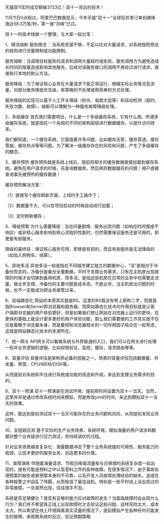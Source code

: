 天猫双11实时成交额破3723亿！双十一背后的技术！ 

11月11日0点刚过，阿里巴巴数据显示，今年天猫“双十一”全球狂欢季订单创建峰值达58.3万笔/秒，第一拨“洪峰”已过。

双十一的技术栈做一个整理，与大家一起分享：

1、限流熔断
服务限流 ：当系统资源不够，不足以应对大量请求，对系统按照预设的规则进行流量限制或功能限制。

服务熔断：当调用目标服务的请求和调用大量超时或失败，服务调用方为避免造成长时间的阻塞造成影响其他服务，后续对该服务接口的调用不再经过进行请求，直接执行本地的默认方法。

服务降级：为了保证核心业务在大量请求下能正常运行，根据实际业务情况及流量，对部分服务降低优先级，有策略的不处理或用简单的方式处理。

服务降级的实现可以基于人工开关降级（秒杀、电商大促等）和自动检测（超时、失败次数、故障），熔断可以理解为一种服务故障降级处理。

2、多级缓存
首先我们需要明白，什么是一个多级缓存系统，它有什么用。所谓多级缓存系统，就是指在一个系统的不同的架构层级进行数据缓存，以提升访问效率。

我们都知道，一个缓存系统，它面临着许多问题，比如缓存击穿，缓存穿透，缓存雪崩，缓存热点等等问题。为了解决一级缓存存在的风险和问题，产生了多级缓存的概念。

3、缓存预热
缓存预热就是系统上线后，提前将相关的缓存数据直接加载到缓存系统。避免在用户请求的时候，先查询数据库，然后再将数据缓存的问题！用户直接查询事先被预热的缓存数据！

缓存预热解决方案：

（1）直接写个缓存刷新页面，上线时手工操作下；

（2）数据量不大，可以在项目启动的时候自动进行加载；

（3）定时刷新缓存；


4、降级预案
为什么需要降级：当访问量剧增、服务出现问题（如响应时间慢或不响应）或非核心服务影响到核心流程的性能时，仍然需要保证服务还是可用的，即使是有损服务。

降级的最终目：保证核心服务可用，即使是有损的。而且有些服务是无法降级的（如加入购物车、结算）。

5、异地多活
异地多活一般是指在不同城市建立独立的数据中心，“活”是相对于冷备份而言的，冷备份是备份全量数据，平时不支撑业务需求，只有在主机房出现故障的时候才会切换到备用机房，而多活，是指这些机房在日常的业务中也需要走流量，做业务支撑。冷备份的主要问题是成本高，不跑业务，当主机房出问题的时候，也不一定能成功把业务接管过来。

6、前端静态化
网站的本质其实就是BS，这里的BS我没有带上架构二字，而就是指Browser和Server即浏览器和服务器，而网站静态化技术的作用目标就是让客户端即浏览器的用户体验更好，但是如果我们想让网站在浏览器上运行的更快，在更快的基础上能设计更多更好的用户体验功能，那么我们需要做的工作其实就不仅仅是着眼于浏览器本身，而是要把和浏览器相关的一切作用因子结合在一起考虑，这就是网站静态化技术的本源所在。


7、统一网关
API网关可以看做系统与外界联通的入口，我们可以在网关进行处理一些非业务逻辑的逻辑，比如权限验证，监控，缓存，请求路由等等。

8、容量评估
容量评估是架构师必备的技能之一，场景的容量评估包括数据量、并发量、带宽、CPU/MEM/DISK等。

从而提前对系统和平台进行系统或功能的改造和升级，来达到支撑业务需求的目的。

9、双十一预演
双十一预演是在测试环境，提前把时间设置为双十一当天。当然，这里并非是通过修改系统时间来模拟，而是修改jvm的时间，来达到模拟双十一当天的效果。

这样，能达到提前测试双十一当天可能存在的业务问题和风险，从而提前发现业务问题。

10、全链路压测
基于实际的生产业务场景、系统环境，模拟海量的用户请求和数据对整个业务链进行压力测试，并持续调优的过程。

针对业务场景越发复杂化、海量数据冲击下整个业务系统链的可用性、服务能力的瓶颈，让技术更好的服务业务，创造更多的价值。

11、故障演练
伴随着海量请求、节假日峰值流量和与日俱增的系统复杂度一起出现的，很有可能是预料之中以及意料之外的各种故障。在很多情况下，由于事故处理预案的缺失或者预案本身的不可靠，以及开发人员故障处理经验的缺失，造成在各种报警之中自乱了阵脚，从而贻误了最佳战机。特别是一些平时线上没出现过的异常故障，一旦突然出现，往往措手不及。

系统是否足够健壮？是否有足够的能力应对故障的发生？当面临故障时会出现什么行为？我们并不希望真正线上出现故障时才去验证这些问题，这样风险太大，成本太大。所以希望在线上环境隔离真实流量的情况下，提前模拟产生各种任何可能发生的故障，来观察系统的反应，验证预期策略
